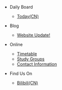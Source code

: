 - Daily Board
  - [Today(CN)](db/dbtoday.md)
  
- Blog
  - [Website Update!](en/blog/newsite.md)
  
- Online
  - [Timetable](en/nsonline/timetable2021.md)
  - [Study Groups](en/nsonline/studygroups.md)
  - [Contact Information](en/nsonline/contactform.md)
 
- Find Us On
  - [Bilibili(CN)](https://m.bilibili.com/space/1668916597)